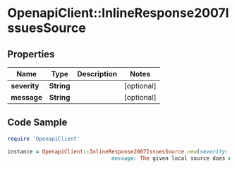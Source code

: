 # OpenapiClient::InlineResponse2007IssuesSource

## Properties

Name | Type | Description | Notes
------------ | ------------- | ------------- | -------------
**severity** | **String** |  | [optional] 
**message** | **String** |  | [optional] 

## Code Sample

```ruby
require 'OpenapiClient'

instance = OpenapiClient::InlineResponse2007IssuesSource.new(severity: warning,
                                 message: The given local source does not exists.)
```


